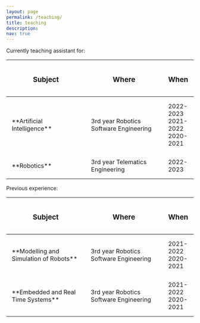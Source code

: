 ```yaml
---
layout: page
permalink: /teaching/
title: teaching
description:
nav: true
---
```


Currently teaching assistant for:

<style>
table{
    border-collapse: collapse;
    border-spacing: 0;
}

th{
    border-bottom:1px solid #000000;
    padding: 15px;
}

td{
    padding: 15px;
}
</style>

<table>
    <colgroup>
        <col width="50%" />
        <col width="50%" />
    </colgroup>
    <thead>
        <tr class="header">
            <th><h3>Subject</h3></th>
            <th><h3>Where</h3></th>
            <th><h3>When</h3></th>
        </tr>
    </thead>
    <tbody>
        <tr>
            <td markdown="span">**Artificial Intelligence**</td>
            <td markdown="span">3rd year Robotics Software Engineering</td>
            <td markdown="span">2022-2023 2021-2022 2020-2021</td>
        </tr>
        <tr>
            <td markdown="span">**Robotics**</td>
            <td markdown="span">3rd year Telematics Engineering</td>
            <td markdown="span">2022-2023</td>
        </tr>
    </tbody>
</table>

Previous experience:

<table>
    <colgroup>
        <col width="50%" />
        <col width="50%" />
    </colgroup>
    <thead>
        <tr class="header">
            <th><h3>Subject</h3></th>
            <th><h3>Where</h3></th>
            <th><h3>When</h3></th>
        </tr>
    </thead>
    <tbody>
        <tr>
            <td markdown="span">**Modelling and Simulation of Robots**</td>
            <td markdown="span">3rd year Robotics Software Engineering</td>
            <td markdown="span">2021-2022 2020-2021</td>
        </tr>
        <tr>
            <td markdown="span">**Embedded and Real Time Systems**</td>
            <td markdown="span">3rd year Robotics Software Engineering</td>
            <td markdown="span">2021-2022 2020-2021</td>
        </tr>
    </tbody>
</table>